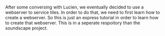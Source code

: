 After some conversing with Lucien, we eventually decided to use a webserver to service tiles. In order to do that, we need to first learn how to create a webserver. So this is just an express tutorial in order to learn how to create that webserver. This is in a seperate respoitory than the soundscape project.
